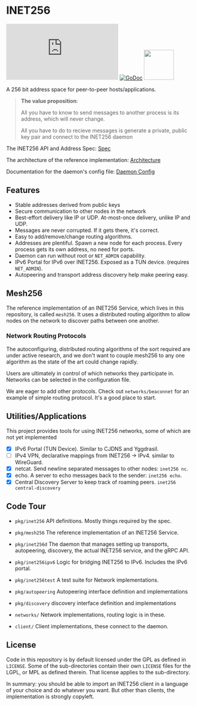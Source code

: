 # INET256

![Matrix](https://img.shields.io/matrix/inet256:matrix.org?label=%23inet256%3Amatrix.org&logo=matrix)
[![GoDoc](https://godoc.org/github.com/inet256/inet256?status.svg)](http://godoc.org/github.com/inet256/inet256)
[<img src="https://discord.com/assets/cb48d2a8d4991281d7a6a95d2f58195e.svg" width="80">](https://discord.gg/TWy6aVWJ7f)

A 256 bit address space for peer-to-peer hosts/applications.

> **The value proposition**:
>
> All you have to know to send messages to another process is its address, which will never change.
>
> All you have to do to recieve messages is generate a private, public key pair and connect to the INET256 daemon

The INET256 API and Address Spec: [Spec](./doc/10_Spec.md)

The architecture of the reference implementation: [Architecture](./ARCHITECTURE.md)

Documentation for the daemon's config file: [Daemon Config](./doc/22_Daemon_Config.md)

## Features
- Stable addresses derived from public keys
- Secure communication to other nodes in the network
- Best-effort delivery like IP or UDP. At-most-once delivery, unlike IP and UDP.
- Messages are never corrupted. If it gets there, it's correct.
- Easy to add/remove/change routing algorithms.
- Addresses are plentiful. Spawn a new node for each process. Every process gets its own address, no need for ports.
- Daemon can run without root or `NET_ADMIN` capability.
- IPv6 Portal for IPv6 over INET256. Exposed as a TUN device. (requires `NET_ADMIN`).
- Autopeering and transport address discovery help make peering easy.

## Mesh256
The reference implementation of an INET256 Service, which lives in this repository, is called `mesh256`.
It uses a distributed routing algorithm to allow nodes on the network to discover paths between one another.

### Network Routing Protocols
The autoconfiguring, distributed routing algorithms of the sort required are under active research, and we don't want to couple mesh256 to any one algorithm as the state of the art could change rapidly.

Users are ultimately in control of which networks they participate in.
Networks can be selected in the configuration file.

We are eager to add other protocols.
Check out `networks/beaconnet` for an example of simple routing protocol. It's a good place to start.

## Utilities/Applications 
This project provides tools for using INET256 networks, some of which are not yet implemented

- [x] IPv6 Portal (TUN Device). Similar to CJDNS and Yggdrasil.
- [ ] IPv4 VPN, declarative mappings from INET256 -> IPv4. similar to WireGuard.
- [x] netcat.  Send newline separated messages to other nodes: `inet256 nc`.
- [x] echo. A server to echo messages back to the sender: `inet256 echo`.
- [x] Central Discovery Server to keep track of roaming peers. `inet256 central-discovery`

## Code Tour
- `pkg/inet256` API definitions.  Mostly things required by the spec.

- `pkg/mesh256` The reference implementation of an INET256 Service. 

- `pkg/inet256d` The daemon that manages setting up transports, autopeering, discovery, the actual INET256 service, and the gRPC API.

- `pkg/inet256ipv6` Logic for bridging INET256 to IPv6. Includes the IPv6 portal.

- `pkg/inet256test` A test suite for Network implementations.

- `pkg/autopeering` Autopeering interface definition and implementations

- `pkg/discovery` discovery interface definition and implementations

- `networks/` Network implementations, routing logic is in these.

- `client/` Client implementations, these connect to the daemon.

## License
Code in this repository is by default licensed under the GPL as defined in `LICENSE`.
Some of the sub-directories contain their own `LICENSE` files for the LGPL, or MPL as defined therein.
That license applies to the sub-directory.

In summary: you should be able to import an INET256 client in a language of your choice and do whatever you want.
But other than clients, the implementation is strongly copyleft.
